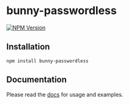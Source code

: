 # bunny-passwordless

[![NPM Version](https://img.shields.io/npm/v/bunny-passwordless?color=blue)](https://www.npmjs.com/package/bunny-passwordless)

## Installation

```shell
npm install bunny-passwordless
```

## Documentation

Please read the [docs](https://bunny-launcher.net/authentication/passwordless/) for usage and examples.
